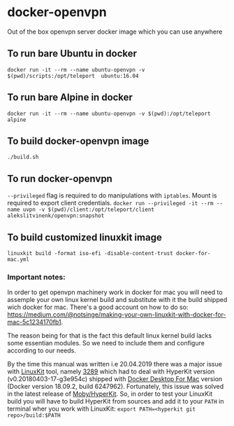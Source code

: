 # docker-openvpn
Out of the box openvpn server docker image which you can use anywhere

## To run bare Ubuntu in docker
`docker run -it --rm --name ubuntu-openvpn -v $(pwd)/scripts:/opt/teleport  ubuntu:16.04`

## To run bare Alpine in docker
`docker run -it --rm --name ubuntu-openvpn -v $(pwd):/opt/teleport  alpine`

## To build docker-openvpn image
`./build.sh`

## To run docker-openvpn
`--privileged` flag is required to do manipulations with `iptables`.
Mount is required to export client credentials.
`docker run --privileged -it --rm --name uvpn -v $(pwd)/client:/opt/teleport/client alekslitvinenk/openvpn:snapshot`

## To build customized linuxkit image
`linuxkit build -format iso-efi -disable-content-trust docker-for-mac.yml`

### Important notes:
In order to get openvpn machinery work in docker for mac you will need to assemple your own linux kernel build and substitute with it the build shipped wich docker for mac. There's a good account on how to do so:
https://medium.com/@notsinge/making-your-own-linuxkit-with-docker-for-mac-5c1234170fb1.

The reason being for that is the fact this default linux kernel build lacks some essentian modules. So we need to include them and configure according to our needs.

By the time this manual was written i.e 20.04.2019 there was a major issue with [LinuxKit](https://github.com/linuxkit/linuxkit) tool, namely [3289](https://github.com/linuxkit/linuxkit/issues/3289) which had to deal with HyperKit version (v0.20180403-17-g3e954c) shipped with [Docker Desktop For Mac](https://hub.docker.com/editions/community/docker-ce-desktop-mac) version (Docker version 18.09.2, build 6247962). Fortunately, this issue was solved in the latest release of [Moby/HyperKit](https://github.com/moby/hyperkit). So, in order to test your LinuxKit build you will have to build HyperKit from sources and add it to your `PATH` in terminal wher you work with LinuxKit:
`export PATH=<hyperkit git repo>/build:$PATH`
